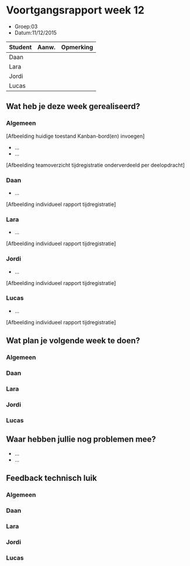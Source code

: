 # Voortgangsrapport week 12

* Groep:03
* Datum:11/12/2015

| Student  | Aanw. | Opmerking |
| :---     | :---  | :---      |
| Daan |       |           |
| Lara |       |           |
| Jordi |       |           |
| Lucas |       |           |

## Wat heb je deze week gerealiseerd?

### Algemeen

[Afbeelding huidige toestand Kanban-bord(en) invoegen]

* ...
* ...

[Afbeelding teamoverzicht tijdregistratie onderverdeeld per deelopdracht]

### Daan

* ...

[Afbeelding individueel rapport tijdregistratie]

### Lara

* ...

[Afbeelding individueel rapport tijdregistratie]

### Jordi

* ...

[Afbeelding individueel rapport tijdregistratie]

### Lucas

* ...

[Afbeelding individueel rapport tijdregistratie]

## Wat plan je volgende week te doen?

### Algemeen
### Daan
### Lara
### Jordi
### Lucas

## Waar hebben jullie nog problemen mee?

* ...
* ...

## Feedback technisch luik

### Algemeen

### Daan
### Lara
### Jordi
### Lucas


